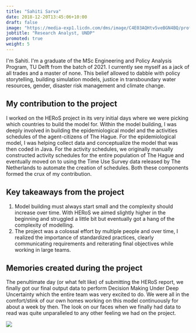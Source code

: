 ```yaml
---
title: "Sahiti Sarva"
date: 2018-12-20T13:45:06+10:00
draft: false
image: "https://media-exp1.licdn.com/dms/image/C4E03AQHtv5veBGN4BQ/profile-displayphoto-shrink_400_400/0/1516465153765?e=1657756800&v=beta&t=VPtR8lVDhUKwHaOszdaIngn_buXPtWlbwyNoYqeo93s"
jobtitle: "Research Analyst, UNDP"
promoted: true
weight: 5
---
```


I'm Sahiti. I'm a graduate of the MSc Engineering and Policy Analysis Program, TU Delft from the batch of 2021. I
currently see myself as a jack of all trades and a master of none. This belief allowed to dabble with policy
storytelling, building simulation models, justice in transboundary water resources, gender, disaster risk management and
climate change.

## My contribution to the project

I worked on the HERoS project in its very initial days where we were picking which countries to build the model for.
Within the model building, I was deeply involved in building the epidemiological model and the activities schedules of
the agent-citizens of The Hague. For the epidemiological model, I was helping collect data and conceptualize the model
that was then coded in Java. For the activity schedules, we originally manually constructed activity schedules for the
entire population of The Hague and eventually moved on to using the Time Use Survey data released by The Netherlands to
automate the creation of schedules. Both these components formed the crux of my contribution.

## Key takeaways from the project

1. Model building must always start small and the complexity should increase over time. With HERoS we aimed slightly
   higher in the beginning and struggled a little bit but eventually got a hang of the complexity of modelling.
2. The project was a colossal effort by multiple people and over time, I realized the importance of standardized
   practices, clearly communicating requirements and reiterating final objectives while working in large teams.

## Memories created during the project

The penultimate day (or what felt like) of submitting the HERoS report, we finally got our final output data to perform
Decision Making Under Deep Uncertainty which the entire team was very excited to do. We were all in the comfort/stink of
our own homes working on this model continuously for about a week by then. The look on our faces when we finally had
data to read was quite unparalleled to any other feeling we had on the project. 

<img src="https://drive.google.com/uc?id=1obOeq5vjYCHYV4QkLp-EkFsbfmzn7HlF" />